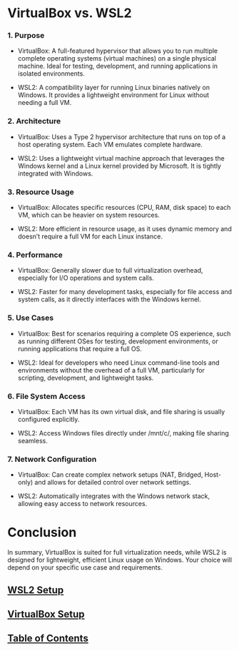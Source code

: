 # VirtualBox vs. WSL2
### 1. Purpose
* VirtualBox: A full-featured hypervisor that allows you to run multiple complete operating systems (virtual machines) on a single physical machine. Ideal for testing, development, and running applications in isolated environments.

* WSL2: A compatibility layer for running Linux binaries natively on Windows. It provides a lightweight environment for Linux without needing a full VM.
### 2. Architecture
* VirtualBox: Uses a Type 2 hypervisor architecture that runs on top of a host operating system. Each VM emulates complete hardware.

* WSL2: Uses a lightweight virtual machine approach that leverages the Windows kernel and a Linux kernel provided by Microsoft. It is tightly integrated with Windows.
### 3. Resource Usage
* VirtualBox: Allocates specific resources (CPU, RAM, disk space) to each VM, which can be heavier on system resources.

* WSL2: More efficient in resource usage, as it uses dynamic memory and doesn’t require a full VM for each Linux instance.
### 4. Performance
* VirtualBox: Generally slower due to full virtualization overhead, especially for I/O operations and system calls.

* WSL2: Faster for many development tasks, especially for file access and system calls, as it directly interfaces with the Windows kernel.
### 5. Use Cases
* VirtualBox: Best for scenarios requiring a complete OS experience, such as running different OSes for testing, development environments, or running applications that require a full OS.

* WSL2: Ideal for developers who need Linux command-line tools and environments without the overhead of a full VM, particularly for scripting, development, and lightweight tasks.
### 6. File System Access
* VirtualBox: Each VM has its own virtual disk, and file sharing is usually configured explicitly.

* WSL2: Access Windows files directly under /mnt/c/, making file sharing seamless.
### 7. Network Configuration
* VirtualBox: Can create complex network setups (NAT, Bridged, Host-only) and allows for detailed control over network settings.

* WSL2: Automatically integrates with the Windows network stack, allowing easy access to network resources.
# Conclusion
In summary, VirtualBox is suited for full virtualization needs, while WSL2 is designed for lightweight, efficient Linux usage on Windows. Your choice will depend on your specific use case and requirements.

## [WSL2 Setup](wsl2.md)
## [VirtualBox Setup](virtualbox.md)
## [Table of Contents](README.md)
